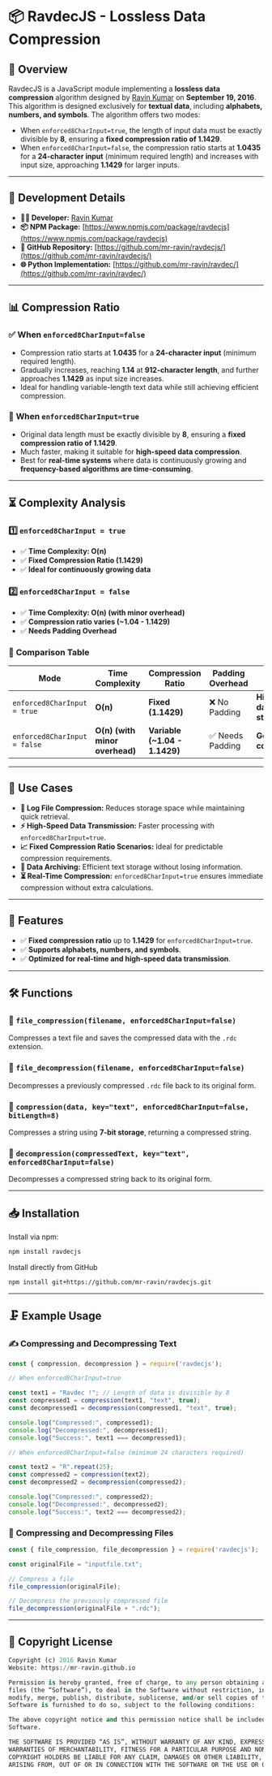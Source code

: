 # 📦 **RavdecJS - Lossless Data Compression**

## 🔹 **Overview**
RavdecJS is a JavaScript module implementing a **lossless data compression** algorithm designed by [Ravin Kumar](https://mr-ravin.github.io) on **September 19, 2016**. This algorithm is designed exclusively for **textual data**, including **alphabets, numbers, and symbols**. The algorithm offers two modes:

- When `enforced8CharInput=true`, the length of input data must be exactly divisible by **8**, ensuring a **fixed compression ratio of 1.1429**.
- When `enforced8CharInput=false`, the compression ratio starts at **1.0435** for a **24-character input** (minimum required length) and increases with input size, approaching **1.1429** for larger inputs.

---
## 🔧 **Development Details**
- **👨‍💻 Developer:** [Ravin Kumar](https://mr-ravin.github.io)  
- **📦 NPM Package:** [https://www.npmjs.com/package/ravdecjs](https://www.npmjs.com/package/ravdecjs)
- **📂 GitHub Repository:** [https://github.com/mr-ravin/ravdecjs/](https://github.com/mr-ravin/ravdecjs/)
- **🌐 Python Implementation:** [https://github.com/mr-ravin/ravdec/](https://github.com/mr-ravin/ravdec/)

---
## 📊 **Compression Ratio**

### ✅ **When `enforced8CharInput=false`**
- Compression ratio starts at **1.0435** for a **24-character input** (minimum required length).
- Gradually increases, reaching **1.14** at **912-character length**, and further approaches **1.1429** as input size increases.
- Ideal for handling variable-length text data while still achieving efficient compression.

### 🚀 **When `enforced8CharInput=true`**
- Original data length must be exactly divisible by **8**, ensuring a **fixed compression ratio of 1.1429**.
- Much faster, making it suitable for **high-speed data compression**.
- Best for **real-time systems** where data is continuously growing and **frequency-based algorithms are time-consuming**.

---
## ⏳ **Complexity Analysis**

### **1️⃣ `enforced8CharInput = true`**

- ✅ **Time Complexity: O(n)**
- ✅ **Fixed Compression Ratio (1.1429)**
- ✅ **Ideal for continuously growing data**

### **2️⃣ `enforced8CharInput = false`**

- ✅ **Time Complexity: O(n) (with minor overhead)**
- ✅ **Compression ratio varies (~1.04 - 1.1429)**
- ✅ **Needs Padding Overhead**

### 📌 **Comparison Table**
| Mode | Time Complexity | Compression Ratio | Padding Overhead | Best Use Case |
|------|---------------|-----------------|----------------|---------------|
| `enforced8CharInput = true` | **O(n)** | **Fixed (1.1429)** | ❌ No Padding | **High-speed data streams** |
| `enforced8CharInput = false` | **O(n) (with minor overhead)** | **Variable (~1.04 - 1.1429)** | ✅ Needs Padding | **General text compression** |

---
## 🎯 **Use Cases**
- **📜 Log File Compression:** Reduces storage space while maintaining quick retrieval.
- **⚡ High-Speed Data Transmission:** Faster processing with `enforced8CharInput=true`.
- **📈 Fixed Compression Ratio Scenarios:** Ideal for predictable compression requirements.
- **📁 Data Archiving:** Efficient text storage without losing information.
- **⏳ Real-Time Compression:** `enforced8CharInput=true` ensures immediate compression without extra calculations.

---
## 🚀 **Features**

- ✅ **Fixed compression ratio** up to **1.1429** for `enforced8CharInput=true`.
- ✅ **Supports alphabets, numbers, and symbols**.
- ✅ **Optimized for real-time and high-speed data transmission**.

---
## 🛠️ **Functions**

### 📌 `file_compression(filename, enforced8CharInput=false)`
Compresses a text file and saves the compressed data with the `.rdc` extension.

### 📌 `file_decompression(filename, enforced8CharInput=false)`
Decompresses a previously compressed `.rdc` file back to its original form.

### 📌 `compression(data, key="text", enforced8CharInput=false, bitLength=8)`
Compresses a string using **7-bit storage**, returning a compressed string.

### 📌 `decompression(compressedText, key="text", enforced8CharInput=false)`
Decompresses a compressed string back to its original form.

---
## 📥 **Installation**

Install via npm:

```sh
npm install ravdecjs
```
Install directly from GitHub
```sh
npm install git+https://github.com/mr-ravin/ravdecjs.git
```

---
## 🗜️ **Example Usage**

### ✍ **Compressing and Decompressing Text**
```javascript
const { compression, decompression } = require('ravdecjs');

// When enforced8CharInput=true

const text1 = "Ravdec !"; // Length of data is divisible by 8
const compressed1 = compression(text1, "text", true);
const decompressed1 = decompression(compressed1, "text", true);

console.log("Compressed:", compressed1);
console.log("Decompressed:", decompressed1);
console.log("Success:", text1 === decompressed1);

// When enforced8CharInput=false (minimum 24 characters required)

const text2 = "R".repeat(25);
const compressed2 = compression(text2);
const decompressed2 = decompression(compressed2);

console.log("Compressed:", compressed2);
console.log("Decompressed:", decompressed2);
console.log("Success:", text2 === decompressed2);
```

### 📂 **Compressing and Decompressing Files**
```javascript
const { file_compression, file_decompression } = require('ravdecjs');

const originalFile = "inputfile.txt";

// Compress a file
file_compression(originalFile);

// Decompress the previously compressed file
file_decompression(originalFile + ".rdc");
```

---
## 📜 **Copyright License**
```python
Copyright (c) 2016 Ravin Kumar
Website: https://mr-ravin.github.io

Permission is hereby granted, free of charge, to any person obtaining a copy of this software and associated documentation 
files (the “Software”), to deal in the Software without restriction, including without limitation the rights to use, copy, 
modify, merge, publish, distribute, sublicense, and/or sell copies of the Software, and to permit persons to whom the 
Software is furnished to do so, subject to the following conditions:

The above copyright notice and this permission notice shall be included in all copies or substantial portions of the 
Software.

THE SOFTWARE IS PROVIDED “AS IS”, WITHOUT WARRANTY OF ANY KIND, EXPRESS OR IMPLIED, INCLUDING BUT NOT LIMITED TO THE 
WARRANTIES OF MERCHANTABILITY, FITNESS FOR A PARTICULAR PURPOSE AND NONINFRINGEMENT. IN NO EVENT SHALL THE AUTHORS OR 
COPYRIGHT HOLDERS BE LIABLE FOR ANY CLAIM, DAMAGES OR OTHER LIABILITY, WHETHER IN AN ACTION OF CONTRACT, TORT OR OTHERWISE, 
ARISING FROM, OUT OF OR IN CONNECTION WITH THE SOFTWARE OR THE USE OR OTHER DEALINGS IN THE SOFTWARE.
```
